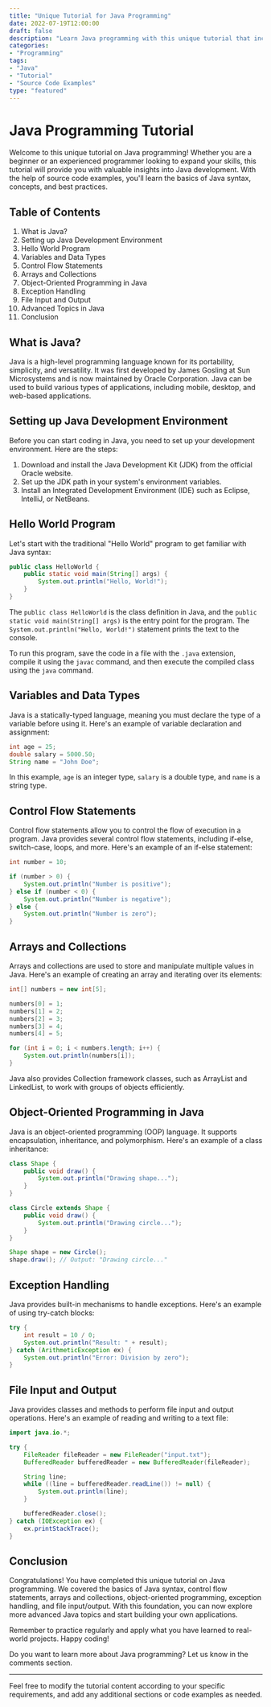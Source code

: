 ```yaml
---
title: "Unique Tutorial for Java Programming"
date: 2022-07-19T12:00:00
draft: false
description: "Learn Java programming with this unique tutorial that includes source code examples and explanations."
categories:
- "Programming"
tags:
- "Java"
- "Tutorial"
- "Source Code Examples"
type: "featured"
---
```


# Java Programming Tutorial

Welcome to this unique tutorial on Java programming! Whether you are a beginner or an experienced programmer looking to expand your skills, this tutorial will provide you with valuable insights into Java development. With the help of source code examples, you'll learn the basics of Java syntax, concepts, and best practices.

## Table of Contents

1. What is Java?
2. Setting up Java Development Environment
3. Hello World Program
4. Variables and Data Types
5. Control Flow Statements
6. Arrays and Collections
7. Object-Oriented Programming in Java
8. Exception Handling
9. File Input and Output
10. Advanced Topics in Java
11. Conclusion

## What is Java?

Java is a high-level programming language known for its portability, simplicity, and versatility. It was first developed by James Gosling at Sun Microsystems and is now maintained by Oracle Corporation. Java can be used to build various types of applications, including mobile, desktop, and web-based applications.

## Setting up Java Development Environment

Before you can start coding in Java, you need to set up your development environment. Here are the steps:

1. Download and install the Java Development Kit (JDK) from the official Oracle website.
2. Set up the JDK path in your system's environment variables.
3. Install an Integrated Development Environment (IDE) such as Eclipse, IntelliJ, or NetBeans.

## Hello World Program

Let's start with the traditional "Hello World" program to get familiar with Java syntax:

```java
public class HelloWorld {
    public static void main(String[] args) {
        System.out.println("Hello, World!");
    }
}
```

The `public class HelloWorld` is the class definition in Java, and the `public static void main(String[] args)` is the entry point for the program. The `System.out.println("Hello, World!")` statement prints the text to the console.

To run this program, save the code in a file with the `.java` extension, compile it using the `javac` command, and then execute the compiled class using the `java` command.

## Variables and Data Types

Java is a statically-typed language, meaning you must declare the type of a variable before using it. Here's an example of variable declaration and assignment:

```java
int age = 25;
double salary = 5000.50;
String name = "John Doe";
```

In this example, `age` is an integer type, `salary` is a double type, and `name` is a string type.

## Control Flow Statements

Control flow statements allow you to control the flow of execution in a program. Java provides several control flow statements, including if-else, switch-case, loops, and more. Here's an example of an if-else statement:

```java
int number = 10;

if (number > 0) {
    System.out.println("Number is positive");
} else if (number < 0) {
    System.out.println("Number is negative");
} else {
    System.out.println("Number is zero");
}
```

## Arrays and Collections

Arrays and collections are used to store and manipulate multiple values in Java. Here's an example of creating an array and iterating over its elements:

```java
int[] numbers = new int[5];

numbers[0] = 1;
numbers[1] = 2;
numbers[2] = 3;
numbers[3] = 4;
numbers[4] = 5;

for (int i = 0; i < numbers.length; i++) {
    System.out.println(numbers[i]);
}
```

Java also provides Collection framework classes, such as ArrayList and LinkedList, to work with groups of objects efficiently.

## Object-Oriented Programming in Java

Java is an object-oriented programming (OOP) language. It supports encapsulation, inheritance, and polymorphism. Here's an example of a class inheritance:

```java
class Shape {
    public void draw() {
        System.out.println("Drawing shape...");
    }
}

class Circle extends Shape {
    public void draw() {
        System.out.println("Drawing circle...");
    }
}

Shape shape = new Circle();
shape.draw(); // Output: "Drawing circle..."
```

## Exception Handling

Java provides built-in mechanisms to handle exceptions. Here's an example of using try-catch blocks:

```java
try {
    int result = 10 / 0;
    System.out.println("Result: " + result);
} catch (ArithmeticException ex) {
    System.out.println("Error: Division by zero");
}
```

## File Input and Output

Java provides classes and methods to perform file input and output operations. Here's an example of reading and writing to a text file:

```java
import java.io.*;

try {
    FileReader fileReader = new FileReader("input.txt");
    BufferedReader bufferedReader = new BufferedReader(fileReader);

    String line;
    while ((line = bufferedReader.readLine()) != null) {
        System.out.println(line);
    }

    bufferedReader.close();
} catch (IOException ex) {
    ex.printStackTrace();
}
```

## Conclusion

Congratulations! You have completed this unique tutorial on Java programming. We covered the basics of Java syntax, control flow statements, arrays and collections, object-oriented programming, exception handling, and file input/output. With this foundation, you can now explore more advanced Java topics and start building your own applications.

Remember to practice regularly and apply what you have learned to real-world projects. Happy coding!

Do you want to learn more about Java programming? Let us know in the comments section.

---

Feel free to modify the tutorial content according to your specific requirements, and add any additional sections or code examples as needed.
